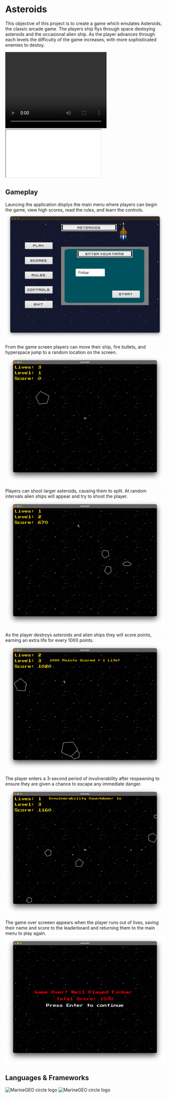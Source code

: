 
# Asteroids
This objective of this project is to create a game which emulates Asteroids, the classic arcade game. The players ship flys through space destoying asteroids and the occasional alien ship. As the player advances through each levels the difficulty of the game increases, with more sophisticated enemies to destoy.

<!-- https://github.com/finbarallan/Asteroids/assets/116646659/ff9111d2-be5b-4667-9bac-8d6b28cd10a6 -->

<video width="320" height="240" controls>
  <source src="[movie.mp4](https://github.com/finbarallan/Asteroids/assets/116646659/ff9111d2-be5b-4667-9bac-8d6b28cd10a6)" type="video/mp4">
  Your browser does not support the video tag.
</video>

<iframe src="[](https://github.com/finbarallan/Asteroids/assets/116646659/ff9111d2-be5b-4667-9bac-8d6b28cd10a6)"></iframe>

## Gameplay
Launcing the application displys the main menu where players can begin the game, view high scores, read the rules, and learn the controls.
![](./img/1-begin.png)

From the game screen players can move their ship, fire bullets, and hyperspace jump to a random location on the screen.
![](./img/2-start.png)

Players can shoot larger asteroids, causing them to split. At random intervals alien ships will appear and try to shoot the player.
![](./img/3-gameplay.png)

As the player destroys asteroids and alien ships they will score points, earning an extra life for every 1000 points.
![](./img/5-points.png)

The player enters a 3-second period of invulnerability after respawning to ensure they are given a chance to escape any immediate danger. 
![](./img/6-invulnerability.png)

The game over screeen appears when the player runs out of lives, saving their name and score to the leaderboard and returning them to the main menu to play again.
![](./img/7-game-over.png)

## Languages & Frameworks
<img src="https://ubiqum.com/assets/uploads/2021/12/learn-java-with-ubiqum-logo.png" alt="MarineGEO circle logo" style="width:147px;"/>
<img src="https://img.shields.io/badge/apache_maven-C71A36?style=for-the-badge&logo=apachemaven&logoColor=white" alt="MarineGEO circle logo" style="width:147px;"/>

